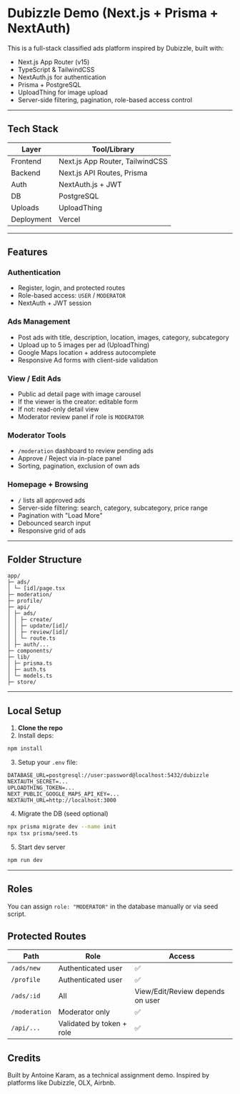 #  Dubizzle Demo (Next.js + Prisma + NextAuth)

This is a full-stack classified ads platform inspired by Dubizzle, built with:

-  Next.js App Router (v15)
-  TypeScript & TailwindCSS
-  NextAuth.js for authentication
-  Prisma + PostgreSQL
-  UploadThing for image upload
-  Server-side filtering, pagination, role-based access control

---

##  Tech Stack

| Layer         | Tool/Library            |
|---------------|--------------------------|
| Frontend      | Next.js App Router, TailwindCSS |
| Backend       | Next.js API Routes, Prisma |
| Auth          | NextAuth.js + JWT        |
| DB            | PostgreSQL               |
| Uploads       | UploadThing              |
| Deployment    | Vercel                   |

---

##  Features

###  Authentication

- Register, login, and protected routes
- Role-based access: `USER` / `MODERATOR`
- NextAuth + JWT session

###  Ads Management

- Post ads with title, description, location, images, category, subcategory
- Upload up to 5 images per ad (UploadThing)
- Google Maps location + address autocomplete
- Responsive Ad forms with client-side validation

###  View / Edit Ads

- Public ad detail page with image carousel
- If the viewer is the creator: editable form
- If not: read-only detail view
- Moderator review panel if role is `MODERATOR`

###  Moderator Tools

- `/moderation` dashboard to review pending ads
- Approve / Reject via in-place panel
- Sorting, pagination, exclusion of own ads

###  Homepage + Browsing

- `/` lists all approved ads
- Server-side filtering: search, category, subcategory, price range
- Pagination with "Load More"
- Debounced search input
- Responsive grid of ads

---

##  Folder Structure
  ```
  app/ 
  ├─ ads/ 
  │ └─ [id]/page.tsx 
  ├─ moderation/ 
  ├─ profile/ 
  ├─ api/ 
  │ ├─ ads/ 
  │ │ ├─ create/ 
  │ │ ├─ update/[id]/ 
  │ │ ├─ review/[id]/ 
  │ │ └─ route.ts 
  │ ├─ auth/... 
  ├─ components/ 
  ├─ lib/ 
  │ ├─ prisma.ts 
  │ ├─ auth.ts 
  │ └─ models.ts 
  ├─ store/
  ```
---

##  Local Setup

1. **Clone the repo**  
2. Install deps:

  ```bash
  npm install
  ```
3. Setup your `.env` file:
  ```env
  DATABASE_URL=postgresql://user:password@localhost:5432/dubizzle
  NEXTAUTH_SECRET=...
  UPLOADTHING_TOKEN=...
  NEXT_PUBLIC_GOOGLE_MAPS_API_KEY=...
  NEXTAUTH_URL=http://localhost:3000
  ```
4. Migrate the DB  (seed optional) 
  ```bash
  npx prisma migrate dev --name init
  npx tsx prisma/seed.ts
  ```
5. Start dev server
  ```bash
  npm run dev
  ```
---

##  Roles
You can assign `role: "MODERATOR"` in the database manually or via seed script.

## Protected Routes
| Path              | Role         | Access   |
|-------------------|--------------|----------|
| `/ads/new`        | Authenticated user | ✅ |
| `/profile`        | Authenticated user | ✅ |
| `/ads/:id`        | All           | View/Edit/Review depends on user |
| `/moderation`     | Moderator only | ✅ |
| `/api/...`        | Validated by token + role | ✅ |

## Credits
Built by Antoine Karam, as a technical assignment demo.
Inspired by platforms like Dubizzle, OLX, Airbnb.
